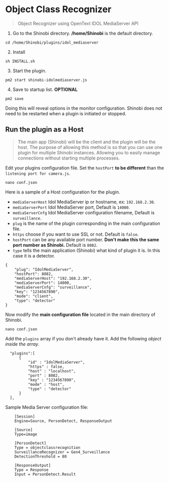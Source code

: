 # Object Class Recognizer

> Object Recognizer using OpenText IDOL MediaServer API

1. Go to the Shinobi directory. **/home/Shinobi** is the default directory.

```
cd /home/Shinobi/plugins/idol_mediaserver
```

2. Install

```
sh INSTALL.sh
```

3. Start the plugin.

```
pm2 start shinobi-idolmediaserver.js
```

4. Save to startup list. **OPTIONAL**

```
pm2 save
```

Doing this will reveal options in the monitor configuration. Shinobi does not need to be restarted when a plugin is initiated or stopped.

## Run the plugin as a Host
> The main app (Shinobi) will be the client and the plugin will be the host. The purpose of allowing this method is so that you can use one plugin for multiple Shinobi instances. Allowing you to easily manage connections without starting multiple processes.

Edit your plugins configuration file. Set the `hostPort` **to be different** than the `listening port for camera.js`.

```
nano conf.json
```

Here is a sample of a Host configuration for the plugin.
 - `mediaServerHost` Idol MediaServer ip or hostname, ex: `192.168.2.30`.
 - `mediaServerPort` Idol MediaServer port, Default is `14000`.
 - `mediaServerCnfg` Idol MediaServer configuration filename, Default is `surveillance`.
 - `plug` is the name of the plugin corresponding in the main configuration file.
 - `https` choose if you want to use SSL or not. Default is `false`.
 - `hostPort` can be any available port number. **Don't make this the same port number as Shinobi.** Default is `8082`.
 - `type` tells the main application (Shinobi) what kind of plugin it is. In this case it is a detector.

```
{
    "plug": "IdolMediaServer",
    "hostPort": 8082,
    "mediaServerHost": "192.168.2.30",
    "mediaServerPort": 14000,
    "mediaServerCnfg": "surveillance",
    "key": "1234567890",
    "mode": "client",
    "type": "detector"
}
```

Now modify the **main configuration file** located in the main directory of Shinobi.

```
nano conf.json
```

Add the `plugins` array if you don't already have it. Add the following *object inside the array*.

```
  "plugins":[
      {
          "id" : "IdolMediaServer",
          "https" : false,
          "host" : "localhost",
          "port" : 8082,
          "key" : "1234567890",
          "mode" : "host",
          "type" : "detector"
      }
  ],
```

Sample Media Server configuration file:

```
    [Session]
    Engine=Source, PersonDetect, ResponseOutput

    [Source]
    Type=image
    
    [PersonDetect]
    Type = objectclassrecognition
    SurveillanceRecognizer = Gen4_Surveillance
    DetectionThreshold = 80

    [ResponseOutput]
    Type = Response
    Input = PersonDetect.Result
```
